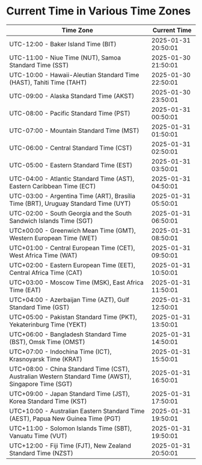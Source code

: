 # Current Time in Various Time Zones

| Time Zone | Current Time |
|-----------|--------------|
| UTC-12:00 - Baker Island Time (BIT) | 2025-01-31 20:50:01 |
| UTC-11:00 - Niue Time (NUT), Samoa Standard Time (SST) | 2025-01-30 21:50:01 |
| UTC-10:00 - Hawaii-Aleutian Standard Time (HAST), Tahiti Time (TAHT) | 2025-01-30 22:50:01 |
| UTC-09:00 - Alaska Standard Time (AKST) | 2025-01-30 23:50:01 |
| UTC-08:00 - Pacific Standard Time (PST) | 2025-01-31 00:50:01 |
| UTC-07:00 - Mountain Standard Time (MST) | 2025-01-31 01:50:01 |
| UTC-06:00 - Central Standard Time (CST) | 2025-01-31 02:50:01 |
| UTC-05:00 - Eastern Standard Time (EST) | 2025-01-31 03:50:01 |
| UTC-04:00 - Atlantic Standard Time (AST), Eastern Caribbean Time (ECT) | 2025-01-31 04:50:01 |
| UTC-03:00 - Argentina Time (ART), Brasília Time (BRT), Uruguay Standard Time (UYT) | 2025-01-31 05:50:01 |
| UTC-02:00 - South Georgia and the South Sandwich Islands Time (SGT) | 2025-01-31 06:50:01 |
| UTC±00:00 - Greenwich Mean Time (GMT), Western European Time (WET) | 2025-01-31 08:50:01 |
| UTC+01:00 - Central European Time (CET), West Africa Time (WAT) | 2025-01-31 09:50:01 |
| UTC+02:00 - Eastern European Time (EET), Central Africa Time (CAT) | 2025-01-31 10:50:01 |
| UTC+03:00 - Moscow Time (MSK), East Africa Time (EAT) | 2025-01-31 11:50:01 |
| UTC+04:00 - Azerbaijan Time (AZT), Gulf Standard Time (GST) | 2025-01-31 12:50:01 |
| UTC+05:00 - Pakistan Standard Time (PKT), Yekaterinburg Time (YEKT) | 2025-01-31 13:50:01 |
| UTC+06:00 - Bangladesh Standard Time (BST), Omsk Time (OMST) | 2025-01-31 14:50:01 |
| UTC+07:00 - Indochina Time (ICT), Krasnoyarsk Time (KRAT) | 2025-01-31 15:50:01 |
| UTC+08:00 - China Standard Time (CST), Australian Western Standard Time (AWST), Singapore Time (SGT) | 2025-01-31 16:50:01 |
| UTC+09:00 - Japan Standard Time (JST), Korea Standard Time (KST) | 2025-01-31 17:50:01 |
| UTC+10:00 - Australian Eastern Standard Time (AEST), Papua New Guinea Time (PGT) | 2025-01-31 19:50:01 |
| UTC+11:00 - Solomon Islands Time (SBT), Vanuatu Time (VUT) | 2025-01-31 19:50:01 |
| UTC+12:00 - Fiji Time (FJT), New Zealand Standard Time (NZST) | 2025-01-31 20:50:01 |
